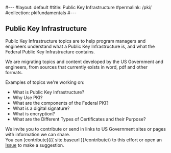 #---
#layout: default
#title: Public Key Infrastructure
#permalink: /pki/
#collection: pkifundamentals
#---
## Public Key Infrastructure

Public Key Infrastructure topics are to help program managers and engineers understand what a Public Key Infrastructure is, and what the Federal Public Key Infrastructure contains. 

We are migrating topics and content developed by the US Government and engineers, from sources that currently exists in word, pdf and other formats.  

Examples of topics we're working on:

* What is Public Key Infrastructure?
* Why Use PKI?
* What are the components of the Federal PKI?
* What is a digital signature?
* What is encryption?
* What are the Different Types of Certificates and their Purpose?

We invite you to contribute or send in links to US Government sites or pages with information we can share.  
You can [contribute]({{ site.baseurl }}/contribute/) to this effort or open an [Issue]({{site.github.repository_url}}/issues) to make a suggestion.
